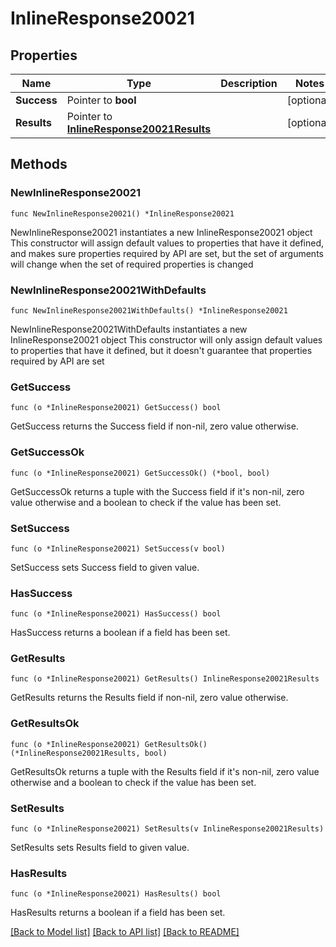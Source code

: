 # InlineResponse20021

## Properties

Name | Type | Description | Notes
------------ | ------------- | ------------- | -------------
**Success** | Pointer to **bool** |  | [optional] 
**Results** | Pointer to [**InlineResponse20021Results**](InlineResponse20021Results.md) |  | [optional] 

## Methods

### NewInlineResponse20021

`func NewInlineResponse20021() *InlineResponse20021`

NewInlineResponse20021 instantiates a new InlineResponse20021 object
This constructor will assign default values to properties that have it defined,
and makes sure properties required by API are set, but the set of arguments
will change when the set of required properties is changed

### NewInlineResponse20021WithDefaults

`func NewInlineResponse20021WithDefaults() *InlineResponse20021`

NewInlineResponse20021WithDefaults instantiates a new InlineResponse20021 object
This constructor will only assign default values to properties that have it defined,
but it doesn't guarantee that properties required by API are set

### GetSuccess

`func (o *InlineResponse20021) GetSuccess() bool`

GetSuccess returns the Success field if non-nil, zero value otherwise.

### GetSuccessOk

`func (o *InlineResponse20021) GetSuccessOk() (*bool, bool)`

GetSuccessOk returns a tuple with the Success field if it's non-nil, zero value otherwise
and a boolean to check if the value has been set.

### SetSuccess

`func (o *InlineResponse20021) SetSuccess(v bool)`

SetSuccess sets Success field to given value.

### HasSuccess

`func (o *InlineResponse20021) HasSuccess() bool`

HasSuccess returns a boolean if a field has been set.

### GetResults

`func (o *InlineResponse20021) GetResults() InlineResponse20021Results`

GetResults returns the Results field if non-nil, zero value otherwise.

### GetResultsOk

`func (o *InlineResponse20021) GetResultsOk() (*InlineResponse20021Results, bool)`

GetResultsOk returns a tuple with the Results field if it's non-nil, zero value otherwise
and a boolean to check if the value has been set.

### SetResults

`func (o *InlineResponse20021) SetResults(v InlineResponse20021Results)`

SetResults sets Results field to given value.

### HasResults

`func (o *InlineResponse20021) HasResults() bool`

HasResults returns a boolean if a field has been set.


[[Back to Model list]](../README.md#documentation-for-models) [[Back to API list]](../README.md#documentation-for-api-endpoints) [[Back to README]](../README.md)


